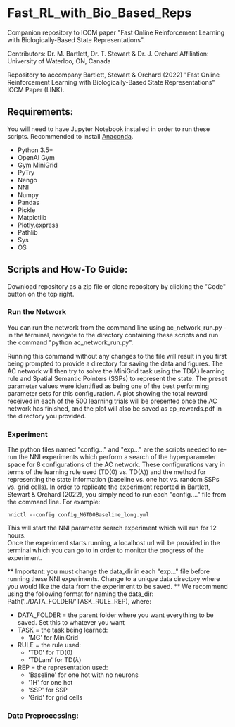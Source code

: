 # Fast_RL_with_Bio_Based_Reps
Companion repository to ICCM paper "Fast Online Reinforcement Learning with Biologically-Based State Representations".

Contributors: Dr. M. Bartlett, Dr. T. Stewart & Dr. J. Orchard
Affiliation: University of Waterloo, ON, Canada

Repository to accompany Bartlett, Stewart & Orchard (2022) "Fast Online Reinforcement Learning with Biologically-Based State Representations" ICCM Paper (LINK).

## Requirements:

You will need to have Jupyter Notebook installed in order to run these scripts. Recommended to install [Anaconda](https://www.anaconda.com/products/individual). 

* Python 3.5+
* OpenAI Gym
* Gym MiniGrid
* PyTry
* Nengo
* NNI
* Numpy
* Pandas
* Pickle
* Matplotlib
* Plotly.express
* Pathlib
* Sys
* OS

## Scripts and How-To Guide:

Download repository as a zip file or clone repository by clicking the "Code" button on the top right. <br>

### Run the Network

You can run the network from the command line using ac_network_run.py - in the terminal, navigate to the directory containing these scripts and run the command "python ac_network_run.py". 

Running this command without any changes to the file will result in you first being prompted to provide a directory for saving the data and figures. The AC network will then try to solve the MiniGrid task using the TD($\lambda$) learning rule and Spatial Semantic Pointers (SSPs) to represent the state. The preset parameter values were identified as being one of the best performing parameter sets for this configuration. 
A plot showing the total reward received in each of the 500 learning trials will be presented once the AC network has finished, and the plot will also be saved as ep_rewards.pdf in the directory you provided. 

### Experiment

The python files named "config..." and "exp..." are the scripts needed to re-run the NNI experiments which perform a search of the hyperparameter space for 8 configurations of the AC network. 
These configurations vary in terms of the learning rule used (TD(0) vs. TD($\lambda$)) and the method for representing the state information (baseline vs. one hot vs. random SSPs vs. grid cells). 
In order to replicate the experiment reported in Bartlett, Stewart & Orchard (2022), you simply need to run each "config...." file from the command line. For example: 

```
nnictl --config config_MGTD0Baseline_long.yml
```

This will start the NNI parameter search experiment which will run for 12 hours. <br>
Once the experiment starts running, a localhost url will be provided in the terminal which you can go to in order to monitor the progress of the experiment. 

** Important: you must change the data_dir in each "exp..." file before running these NNI experiments. Change to a unique data directory where you would like the data from the experiment to be saved. ** We recommend using the following format for naming the data_dir: Path('../DATA_FOLDER/'TASK_RULE_REP), where:

* DATA_FOLDER = the parent folder where you want everything to be saved. Set this to whatever you want
* TASK = the task being learned:
    * 'MG' for MiniGrid
* RULE = the rule used:
    * 'TD0' for TD(0)
    * 'TDLam' for TD($\lambda$)
* REP = the representation used:
    * 'Baseline' for one hot with no neurons 
    * '1H' for one hot
    * 'SSP' for SSP
    * 'Grid' for grid cells

### Data Preprocessing:
